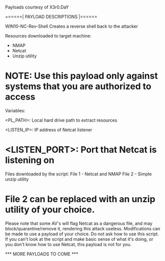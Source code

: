 Payloads courtesy of X3r0.DaY
                                                                                           
======| PAYLOAD DESCRIPTIONS |======

WIN10-NC-Rev-Shell
Creates a reverse shell back to the attacker


Resources downloaded to target machine:
- NMAP
- Netcat
- Unzip utility

NOTE: Use this payload only against systems that you are authorized to access
==================================================
Variables:

<PL_PATH>: Local hard drive path to extract resources
 
<LISTEN_IP>: IP address of Netcat listener
 
<LISTEN_PORT>: Port that Netcat is listening on
==================================================
Files downloaded by the script:
File 1 - Netcat and NMAP
File 2 - Simple unzip utility

File 2 can be replaced with an unzip utility of your choice. 
===================================================
Please note that some AV's will flag Netcat as a dangerous file, and may block/quarantine/remove it, rendering this attack useless. Modifications can be made to use a payload of your choice. Do not ask how to use this script. If you can't look at the script and make basic sense of what it's doing, or you don't know how to use Netcat, this payload is not for you. 
 
  
*** MORE PAYLOADS TO COME ***
